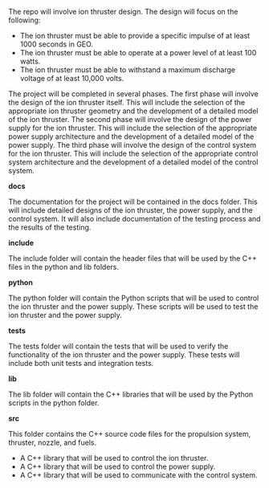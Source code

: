 The repo will involve ion thruster design. The design will focus on the following:

- The ion thruster must be able to provide a specific impulse of at least 1000 seconds in GEO.
- The ion thruster must be able to operate at a power level of at least 100 watts.
- The ion thruster must be able to withstand a maximum discharge voltage of at least 10,000 volts.

The project will be completed in several phases. The first phase will involve the design of the ion thruster itself. This will include the selection of the appropriate ion thruster geometry and the development of a detailed model of the ion thruster. The second phase will involve the design of the power supply for the ion thruster. This will include the selection of the appropriate power supply architecture and the development of a detailed model of the power supply. The third phase will involve the design of the control system for the ion thruster. This will include the selection of the appropriate control system architecture and the development of a detailed model of the control system.

**docs**

The documentation for the project will be contained in the docs folder. This will include detailed designs of the ion thruster, the power supply, and the control system. It will also include documentation of the testing process and the results of the testing.

**include**

The include folder will contain the header files that will be used by the C++ files in the python and lib folders.

**python**

The python folder will contain the Python scripts that will be used to control the ion thruster and the power supply. These scripts will be used to test the ion thruster and the power supply.

**tests**

The tests folder will contain the tests that will be used to verify the functionality of the ion thruster and the power supply. These tests will include both unit tests and integration tests.

**lib**

The lib folder will contain the C++ libraries that will be used by the Python scripts in the python folder. 

**src**

This folder contains the C++ source code files for the propulsion system, thruster, nozzle, and fuels.

- A C++ library that will be used to control the ion thruster.
- A C++ library that will be used to control the power supply.
- A C++ library that will be used to communicate with the control system.


